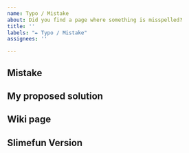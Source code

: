 ```yaml
---
name: Typo / Mistake
about: Did you find a page where something is misspelled?
title: ''
labels: "✒ Typo / Mistake"
assignees: ''

---
```


## Mistake
<!-- Explain what you think is wrong-->

## My proposed solution
<!-- Explain what you think should be written instead -->

## Wiki page
<!-- What page contains the Typo? -->

## Slimefun Version
<!-- What Version of Slimefun are you using? -->
